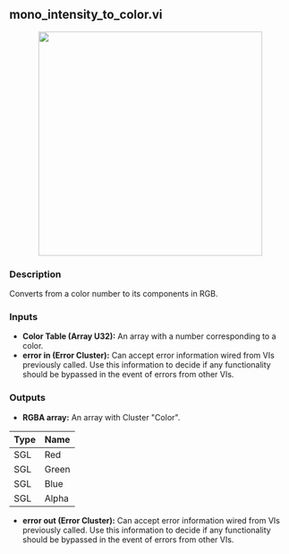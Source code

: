 ## mono_intensity_to_color.vi
<p align="center">
<img src="https://github.com/monoDriveIO/client/raw/master/WikiPhotos/LV_client/utilities/monoDrive_lvlib_mono__intensity__to__colorc.png" 
width="400"  />
</p>

### Description 
Converts from a color number to its components in RGB.

### Inputs

- **Color Table (Array U32):** An array with a number corresponding to a color.
- **error in (Error Cluster):** Can accept error information wired from VIs previously called. Use this information to decide if any functionality should be bypassed in the event of errors from other VIs.


### Outputs

- **RGBA array:** An array with Cluster "Color".

| Type  | Name   |
| ------------ | ------------ |
|SGL  | Red |
|SGL| Green  |
|SGL| Blue  |
|SGL | Alpha  |

- **error out (Error Cluster):** Can accept error information wired from VIs previously called. Use this information to decide if any functionality should be bypassed in the event of errors from other VIs.
